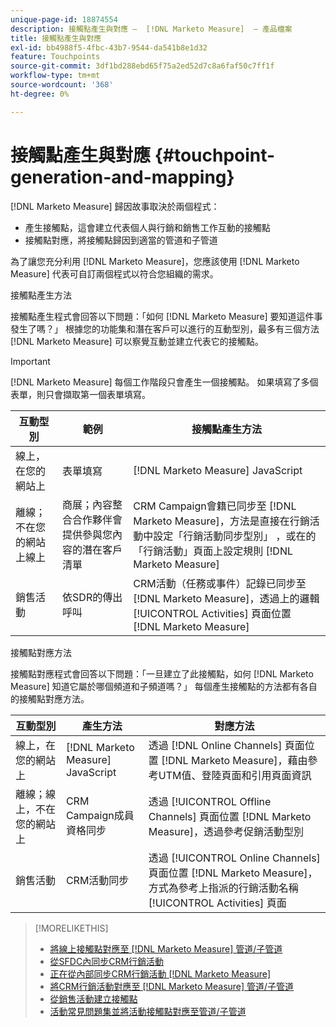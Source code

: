 ```yaml
---
unique-page-id: 18874554
description: 接觸點產生與對應 —  [!DNL Marketo Measure]  — 產品檔案
title: 接觸點產生與對應
exl-id: bb4988f5-4fbc-43b7-9544-da541b8e1d32
feature: Touchpoints
source-git-commit: 3df1bd288ebd65f75a2ed52d7c8a6faf50c7ff1f
workflow-type: tm+mt
source-wordcount: '368'
ht-degree: 0%

---
```


# 接觸點產生與對應 {#touchpoint-generation-and-mapping}

[!DNL Marketo Measure] 歸因故事取決於兩個程式：

* 產生接觸點，這會建立代表個人與行銷和銷售工作互動的接觸點
* 接觸點對應，將接觸點歸因到適當的管道和子管道

為了讓您充分利用 [!DNL Marketo Measure]，您應該使用 [!DNL Marketo Measure] 代表可自訂兩個程式以符合您組織的需求。

接觸點產生方法

接觸點產生程式會回答以下問題：「如何 [!DNL Marketo Measure] 要知道這件事發生了嗎？」 根據您的功能集和潛在客戶可以進行的互動型別，最多有三個方法 [!DNL Marketo Measure] 可以察覺互動並建立代表它的接觸點。

>[!IMPORTANT]
>
>[!DNL Marketo Measure] 每個工作階段只會產生一個接觸點。 如果填寫了多個表單，則只會擷取第一個表單填寫。

| **互動型別** | **範例** | **接觸點產生方法** |
|---|---|---|
| 線上，在您的網站上 | 表單填寫 | [!DNL Marketo Measure] JavaScript |
| 離線；不在您的網站上線上 | 商展；內容整合合作夥伴會提供參與您內容的潛在客戶清單 | CRM Campaign會籍已同步至 [!DNL Marketo Measure]，方法是直接在行銷活動中設定「行銷活動同步型別」 ，或在的「行銷活動」頁面上設定規則 [!DNL Marketo Measure] |
| 銷售活動 | 依SDR的傳出呼叫 | CRM活動（任務或事件）記錄已同步至 [!DNL Marketo Measure]，透過上的邏輯 [!UICONTROL Activities] 頁面位置 [!DNL Marketo Measure] |

接觸點對應方法

接觸點對應程式會回答以下問題：「一旦建立了此接觸點，如何 [!DNL Marketo Measure] 知道它屬於哪個頻道和子頻道嗎？」 每個產生接觸點的方法都有各自的接觸點對應方法。

| **互動型別** | **產生方法** | **對應方法** |
|---|---|---|
| 線上，在您的網站上 | [!DNL Marketo Measure] JavaScript | 透過 [!DNL Online Channels] 頁面位置 [!DNL Marketo Measure]，藉由參考UTM值、登陸頁面和引用頁面資訊 |
| 離線；線上，不在您的網站上 | CRM Campaign成員資格同步 | 透過 [!UICONTROL Offline Channels] 頁面位置 [!DNL Marketo Measure]，透過參考促銷活動型別 |
| 銷售活動 | CRM活動同步 | 透過 [!UICONTROL Online Channels] 頁面位置 [!DNL Marketo Measure]，方式為參考上指派的行銷活動名稱 [!UICONTROL Activities] 頁面 |

>[!MORELIKETHIS]
>
>* [將線上接觸點對應至 [!DNL Marketo Measure] 管道/子管道](/help/channel-tracking-and-setup/online-channels/online-custom-channel-setup.md)
>* [從SFDC內同步CRM行銷活動](/help/channel-tracking-and-setup/offline-channels/deprecated-processes/syncing-offline-campaigns.md)
>* [正在從內部同步CRM行銷活動 [!DNL Marketo Measure]](/help/channel-tracking-and-setup/offline-channels/custom-campaign-sync.md)
>* [將CRM行銷活動對應至 [!DNL Marketo Measure] 管道/子管道](/help/channel-tracking-and-setup/offline-channels/offline-custom-channel-setup.md)
>* [從銷售活動建立接觸點](/help/advanced-marketo-measure-features/activities-attribution/salesforce-activities-attribution.md)
>* [活動常見問題集並將活動接觸點對應至管道/子管道](/help/advanced-marketo-measure-features/activities-attribution/activities-attribution-faq.md)

